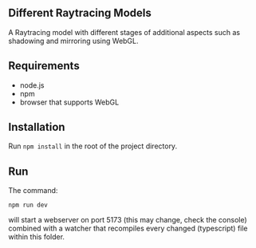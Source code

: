 ## Different Raytracing Models
A Raytracing model with different stages of additional aspects such as shadowing and mirroring using WebGL.

## Requirements

* node.js
* npm
* browser that supports WebGL


## Installation

Run `npm install` in the root of the project directory.


## Run

The command:

`npm run dev`

will start a webserver on port 5173 (this may change, check the console) combined with a watcher that recompiles every changed (typescript) file within this folder.
